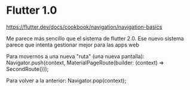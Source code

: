 # Flutter 1.0
https://flutter.dev/docs/cookbook/navigation/navigation-basics

Me parece más sencillo que el sistema de flutter 2.0. Ese nuevo sistema parece que intenta gestionar mejor para las apps web

Para movernos a una nueva "ruta" (una nueva pantalla):
Navigator.push(context, MaterialPageRoute(builder: (context) => SecondRoute()));

Para volver a la anterior:
Navigator.pop(context);
